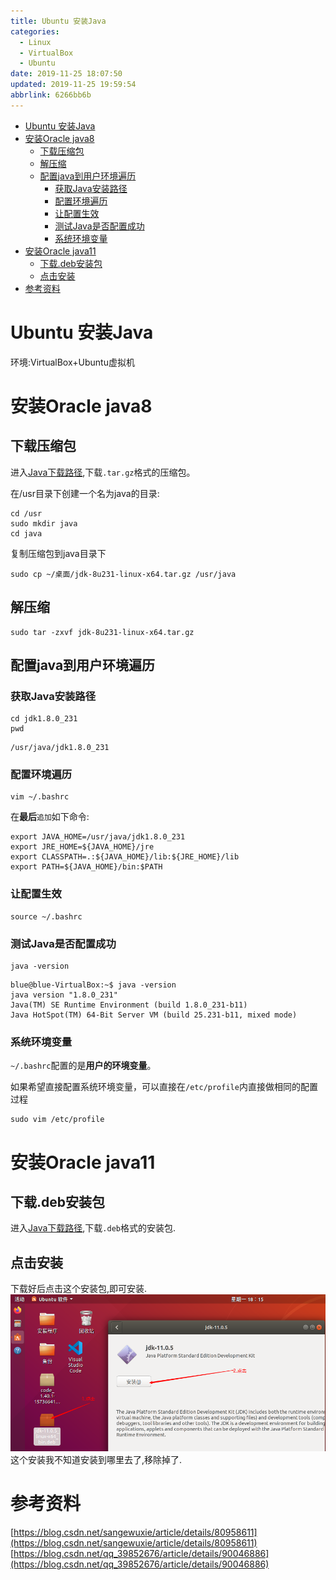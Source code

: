 ```yaml
---
title: Ubuntu 安装Java
categories: 
  - Linux
  - VirtualBox
  - Ubuntu
date: 2019-11-25 18:07:50
updated: 2019-11-25 19:59:54
abbrlink: 6266bb6b
---
```

<div id='my_toc'>

- [Ubuntu 安装Java](/blog/6266bb6b/#Ubuntu-安装Java)
- [安装Oracle java8](/blog/6266bb6b/#安装Oracle-java8)
    - [下载压缩包](/blog/6266bb6b/#下载压缩包)
    - [解压缩](/blog/6266bb6b/#解压缩)
    - [配置java到用户环境遍历](/blog/6266bb6b/#配置java到用户环境遍历)
        - [获取Java安装路径](/blog/6266bb6b/#获取Java安装路径)
        - [配置环境遍历](/blog/6266bb6b/#配置环境遍历)
        - [让配置生效](/blog/6266bb6b/#让配置生效)
        - [测试Java是否配置成功](/blog/6266bb6b/#测试Java是否配置成功)
        - [系统环境变量](/blog/6266bb6b/#系统环境变量)
- [安装Oracle java11](/blog/6266bb6b/#安装Oracle-java11)
    - [下载.deb安装包](/blog/6266bb6b/#下载-deb安装包)
    - [点击安装](/blog/6266bb6b/#点击安装)
- [参考资料](/blog/6266bb6b/#参考资料)

</div>
<!--more-->
<script>if (navigator.platform.toLowerCase() == 'win32'){document.getElementById('my_toc').style.display = 'none';}</script>

<!--end-->
# Ubuntu 安装Java #
环境:VirtualBox+Ubuntu虚拟机
# 安装Oracle java8 #
## 下载压缩包 ##
进入[Java下载路径](https://www.oracle.com/technetwork/java/javase/downloads/index.html),下载`.tar.gz`格式的压缩包。

在/usr目录下创建一个名为java的目录:
```shell
cd /usr
sudo mkdir java
cd java
```
复制压缩包到java目录下
```shell
sudo cp ~/桌面/jdk-8u231-linux-x64.tar.gz /usr/java
```
## 解压缩 ##
```shell
sudo tar -zxvf jdk-8u231-linux-x64.tar.gz
```
## 配置java到用户环境遍历 ##
### 获取Java安装路径 ###
```shell
cd jdk1.8.0_231
pwd
```
```shell
/usr/java/jdk1.8.0_231
```
### 配置环境遍历 ###
```shell
vim ~/.bashrc
```
在**最后**`追加`如下命令:
```shell
export JAVA_HOME=/usr/java/jdk1.8.0_231
export JRE_HOME=${JAVA_HOME}/jre
export CLASSPATH=.:${JAVA_HOME}/lib:${JRE_HOME}/lib
export PATH=${JAVA_HOME}/bin:$PATH
```

### 让配置生效 ###
```shell
source ~/.bashrc
```
### 测试Java是否配置成功 ###
```shell
java -version 
```
```
blue@blue-VirtualBox:~$ java -version
java version "1.8.0_231"
Java(TM) SE Runtime Environment (build 1.8.0_231-b11)
Java HotSpot(TM) 64-Bit Server VM (build 25.231-b11, mixed mode)
```
### 系统环境变量 ###
`~/.bashrc`配置的是**用户的环境变量**。

如果希望直接配置系统环境变量，可以直接在`/etc/profile`内直接做相同的配置过程
```shell
sudo vim /etc/profile
```
# 安装Oracle java11 #
## 下载.deb安装包 ##
进入[Java下载路径](https://www.oracle.com/technetwork/java/javase/downloads/index.html),下载`.deb`格式的安装包.

## 点击安装 ##
下载好后点击这个安装包,即可安装.
![图片](https://raw.githubusercontent.com/lanlan2017/images/master/Linux/Ubuntu/install/Java11/2.png)
这个安装我不知道安装到哪里去了,移除掉了.
# 参考资料 #
[https://blog.csdn.net/sangewuxie/article/details/80958611](https://blog.csdn.net/sangewuxie/article/details/80958611)
[https://blog.csdn.net/qq_39852676/article/details/90046886](https://blog.csdn.net/qq_39852676/article/details/90046886)
